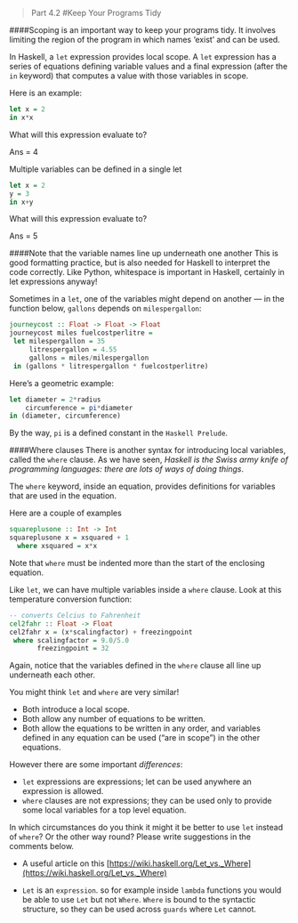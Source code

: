 > Part 4.2
#Keep Your Programs Tidy

####Scoping is an important way to keep your programs tidy. It involves limiting the region of the program in which names ‘exist’ and can be used.

In Haskell, a `let` expression provides local scope. A `let` expression has a series of equations defining variable values and a final expression (after the `in` keyword) that computes a value with those variables in scope.

Here is an example:
```haskell
let x = 2
in x*x
```
What will this expression evaluate to?

Ans =  4

Multiple variables can be defined in a single let
```haskell
let x = 2
y = 3
in x+y
```
What will this expression evaluate to?

Ans = 5

####Note that the variable names line up underneath one another This is good formatting practice, but is also needed for Haskell to interpret the code correctly. Like Python, whitespace is important in Haskell, certainly in let expressions anyway!

Sometimes in a `let`, one of the variables might depend on another — in the function below, `gallons` depends on `milespergallon`:

```haskell
journeycost :: Float -> Float -> Float
journeycost miles fuelcostperlitre = 
 let milespergallon = 35
     litrespergallon = 4.55
     gallons = miles/milespergallon
 in (gallons * litrespergallon * fuelcostperlitre)
```

Here’s a geometric example:

```haskell
let diameter = 2*radius
    circumference = pi*diameter
in (diameter, circumference)
```

By the way, `pi` is a defined constant in the `Haskell Prelude`.

####Where clauses
There is another syntax for introducing local variables, called the `where` clause. As we have seen, _Haskell is the Swiss army knife of programming languages: there are lots of ways of doing things_.

The `where` keyword, inside an equation, provides definitions for variables that are used in the equation.

Here are a couple of examples
```haskell
squareplusone :: Int -> Int
squareplusone x = xsquared + 1
  where xsquared = x*x
```
Note that `where` must be indented more than the start of the enclosing equation.

Like `let`, we can have multiple variables inside a `where` clause. Look at this temperature conversion function:

```haskell
-- converts Celcius to Fahrenheit
cel2fahr :: Float -> Float
cel2fahr x = (x*scalingfactor) + freezingpoint
 where scalingfactor = 9.0/5.0
       freezingpoint = 32
```
Again, notice that the variables defined in the `where` clause all line up underneath each other.

You might think `let` and `where` are very similar!

* Both introduce a local scope.
* Both allow any number of equations to be written.
* Both allow the equations to be written in any order, and variables defined in any equation can be used (“are in scope”) in the other equations.

However there are some important _differences_:


* `let` expressions are expressions; let can be used anywhere an expression is allowed.
* `where` clauses are not expressions; they can be used only to provide some local variables for a top level equation.

In which circumstances do you think it might it be better to use `let` instead of `where`? Or the other way round? Please write suggestions in the comments below.

* A useful article on this [https://wiki.haskell.org/Let_vs._Where](https://wiki.haskell.org/Let_vs._Where) 

* `Let` is an `expression`. so for example inside `lambda` functions you would be able to use `Let` but not `Where`. `Where` is bound to the syntactic structure, so they can be used across `guards` where `Let` cannot.

